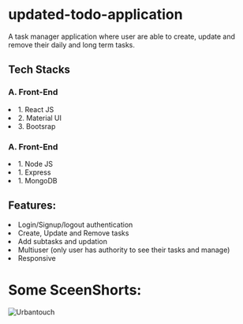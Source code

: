 # updated-todo-application

<p>A task manager application where user are able to create, update and remove their daily and long term tasks.</p>

<h2>Tech Stacks</h2>

 <h3>A. Front-End</h3>
<li>1. React JS</li>
<li>2. Material UI</li>
<li>3. Bootsrap </li>

 <h3>A. Front-End</h3>
 <li>1. Node JS</li>
 <li>1. Express</li>
 <li>1. MongoDB</li>
 
 <h2>Features:</h2>
 
  <li>Login/Signup/logout authentication</li>
  <li>Create, Update and Remove tasks</li>
  <li>Add subtasks and updation</li>
  <li>Multiuser (only user has authority to see their tasks and manage)</li>
  <li>Responsive</li>
  
  # Some SceenShorts:
  
  ![Urbantouch](/images/)
  
